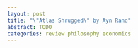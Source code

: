 ```yaml
---
layout: post
title: "\"Atlas Shrugged\" by Ayn Rand"
abstract: TODO
categories: review philosophy economics
---
```

